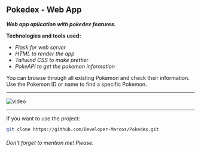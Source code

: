 <h2>Pokedex - Web App</h2>  
<i><b> Web app aplication with pokedex features.</i></b>

<p></p>

<b>Technologies and tools used:</b>

- <i>Flask for web server</i><br>
- <i>HTML to render the app</i><br>
- <i>Tailwind CSS to make prettier</i><br>
- <i>PokeAPI to get the pokemon information</i>

You can browse through all existing Pokemon and check their information.<br>
Use the Pokemon ID or name to find a specific Pokemon.

<hr>

![video](pokedex.gif)

<hr>

If you want to use the project:
   ```bash
   git clone https://github.com/Developer-Marcos/Pokedex.git
```
###### Don't forget to mention me! Please.
